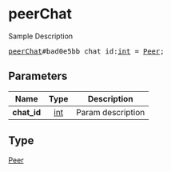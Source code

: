 # peerChat

Sample Description

<pre>
<a href="../constructor/peerChat.md">peerChat</a>#bad0e5bb chat_id:<a href="../type/int.md">int</a> = <a href="../type/Peer.md">Peer</a>;
</pre>

## Parameters

| Name | Type | Description |
|------|:----:|-------------|
| **chat_id** | [int](../type/int.md) | Param description |

## Type

[Peer](../type/Peer.md)
